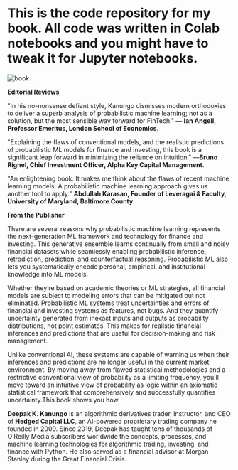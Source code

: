 # This is the code repository for my book. All code was written in Colab notebooks and you might have to tweak it for Jupyter notebooks.

![book](https://github.com/dkanungo/Probabilistic-ML-for-finance-and-investing/assets/43560983/aefb4507-37c7-4d4a-9c9a-027a6504b415)


**Editorial Reviews**

"In his no-nonsense defiant style, Kanungo dismisses modern orthodoxies to deliver a superb analysis of probabilistic machine learning; not as a solution, but the most sensible way forward for FinTech." — **Ian Angell, Professor Emeritus, London School of Economics**.

"Explaining the flaws of conventional models, and the realistic predictions of probabilistic ML models for finance and investing, this book is a significant leap forward in minimizing the reliance on intuition." —**Bruno Rignel, Chief Investment Officer, Alpha Key Capital Management**.

"An enlightening book. It makes me think about the flaws of recent machine learning models. A probabilistic machine learning approach gives us another tool to apply." **Abdullah Karasan, Founder of Leveragai & Faculty, University of Maryland, Baltimore County**.

**From the Publisher**

There are several reasons why probabilistic machine learning represents the next-generation ML framework and technology for finance and investing. This generative ensemble learns continually from small and noisy financial datasets while seamlessly enabling probabilistic inference, retrodiction, prediction, and counterfactual reasoning. Probabilistic ML also lets you systematically encode personal, empirical, and institutional knowledge into ML models.

Whether they’re based on academic theories or ML strategies, all financial models are subject to modeling errors that can be mitigated but not eliminated. Probabilistic ML systems treat uncertainties and errors of financial and investing systems as features, not bugs. And they quantify uncertainty generated from inexact inputs and outputs as probability distributions, not point estimates. This makes for realistic financial inferences and predictions that are useful for decision-making and risk management.

Unlike conventional AI, these systems are capable of warning us when their inferences and predictions are no longer useful in the current market environment. By moving away from flawed statistical methodologies and a restrictive conventional view of probability as a limiting frequency, you’ll move toward an intuitive view of probability as logic within an axiomatic statistical framework that comprehensively and successfully quantifies uncertainty.This book shows you how.

**Deepak K. Kanungo** is an algorithmic derivatives trader, instructor, and CEO of **Hedged Capital LLC**, an AI-powered proprietary trading company he founded in 2009. Since 2019, Deepak has taught tens of thousands of O’Reilly Media subscribers worldwide the concepts, processes, and machine learning technologies for algorithmic trading, investing, and finance with Python. He also served as a financial advisor at Morgan Stanley during the Great Financial Crisis.

